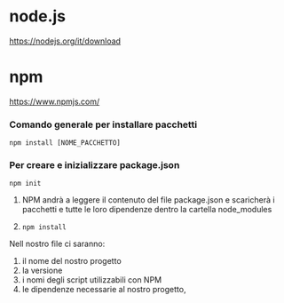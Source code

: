 # node.js

https://nodejs.org/it/download

# npm

https://www.npmjs.com/

### Comando generale per installare pacchetti

```npm install [NOME_PACCHETTO]```

### Per creare e inizializzare package.json

```npm init```

1. NPM andrà a leggere il contenuto del file
package.json e scaricherà i pacchetti e tutte le
loro dipendenze dentro la cartella node_modules

2. ```npm install```

Nell nostro file ci saranno:
1. il nome del nostro progetto
2. la versione
3. i nomi degli script utilizzabili con NPM
4. le dipendenze necessarie al nostro progetto,


